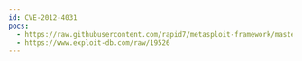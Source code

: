 ```yaml
---
id: CVE-2012-4031
pocs:
  - https://raw.githubusercontent.com/rapid7/metasploit-framework/master/modules/auxiliary/scanner/http/wangkongbao_traversal.rb
  - https://www.exploit-db.com/raw/19526
---
```

